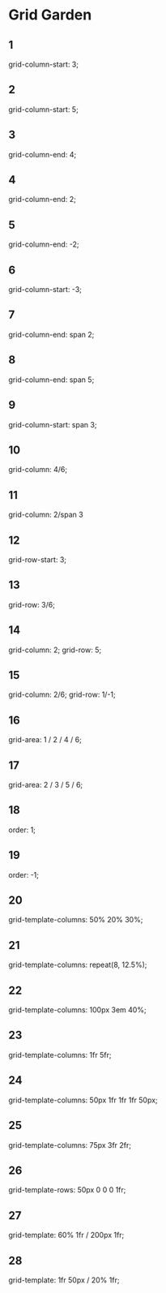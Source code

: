# Grid Garden

## 1

grid-column-start: 3;

## 2

grid-column-start: 5;

## 3

grid-column-end: 4;

## 4

grid-column-end: 2;

## 5

grid-column-end: -2;

## 6

grid-column-start: -3;

## 7

grid-column-end: span 2;

## 8

grid-column-end: span 5;

## 9

grid-column-start: span 3;

## 10

grid-column: 4/6;

## 11

grid-column: 2/span 3

## 12

grid-row-start: 3;

## 13

grid-row: 3/6;

## 14

grid-column: 2;
grid-row: 5;

## 15

grid-column: 2/6;
grid-row: 1/-1;

## 16

grid-area: 1 / 2 / 4 / 6;

## 17

grid-area: 2 / 3 / 5 / 6;

## 18

order: 1;

## 19

order: -1;

## 20

grid-template-columns: 50% 20% 30%;

## 21

grid-template-columns: repeat(8, 12.5%);

## 22

grid-template-columns: 100px 3em 40%;

## 23

grid-template-columns: 1fr 5fr;

## 24

grid-template-columns: 50px 1fr 1fr 1fr 50px;

## 25

grid-template-columns: 75px 3fr 2fr;

## 26

grid-template-rows: 50px 0 0 0 1fr;

## 27

grid-template: 60% 1fr / 200px 1fr;

## 28

grid-template: 1fr 50px / 20% 1fr;
